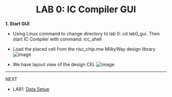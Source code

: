 <div align="center">

<h1>LAB 0: IC Compiler GUI</h1>
</div>

**1. Start GUI** 

- Using Linux command to change directory to lab 0: cd lab0_gui. Then start IC Compiler with command: icc_shell
- Load the placed cell from the risc_chip.mw MilkyWay design library
  ![image](https://github.com/trong420/icc/assets/90754954/d778aa73-bc4e-4a2c-b713-31c7d2ae7651)

- We have layout view of the design CEL
![image](https://github.com/trong420/icc/assets/90754954/d6fefe7e-889a-4d69-9fe3-72e7d6b48210)


---
NEXT
- LAB1: [Data Setup](https://github.com/trong420/icc/tree/main/lab1_data_setup)
